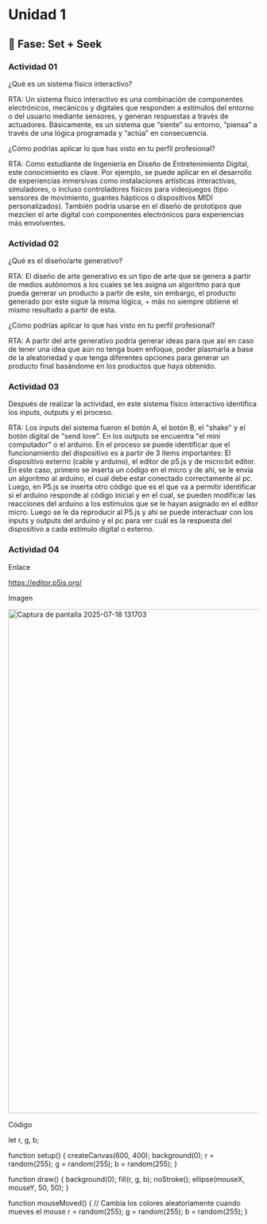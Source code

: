 # Unidad 1

## 🔎 Fase: Set + Seek

### Actividad 01

¿Qué es un sistema físico interactivo?

RTA: Un sistema físico interactivo es una combinación de componentes electrónicos, mecánicos y digitales que responden a estímulos del entorno o del usuario mediante sensores, y generan respuestas a través de actuadores. Básicamente, es un sistema que “siente” su entorno, “piensa” a través de una lógica programada y “actúa” en consecuencia.

¿Cómo podrías aplicar lo que has visto en tu perfil profesional?

RTA: Como estudiante de Ingeniería en Diseño de Entretenimiento Digital, este conocimiento es clave. Por ejemplo, se puede aplicar en el desarrollo de experiencias inmersivas como instalaciones artísticas interactivas, simuladores, o incluso controladores físicos para videojuegos (tipo sensores de movimiento, guantes hápticos o dispositivos MIDI personalizados). También podría usarse en el diseño de prototipos que mezclen el arte digital con componentes electrónicos para experiencias más envolventes.


### Actividad 02

¿Qué es el diseño/arte generativo?

RTA: El diseño de arte generativo es un tipo de arte que se genera a partir de medios autónomos a los cuales se les asigna un algoritmo para que pueda generar un producto a partir de este, sin embargo, el producto generado por este sigue la misma lógica, + más no siempre obtiene el mismo resultado a partir de esta.

¿Cómo podrías aplicar lo que has visto en tu perfil profesional?

RTA: A partir del arte generativo podría generar ideas para que así en caso de tener una idea que aún no tenga buen enfoque, poder plasmarla a base de la aleatoriedad y que tenga diferentes opciones para generar un producto final basándome en los productos que haya obtenido.

### Actividad 03

Después de realizar la actividad, en este sistema físico interactivo identifica los inputs, outputs y el proceso.

RTA: Los inputs del sistema fueron el botón A, el botón B, el "shake" y el botón digital de "send love". En los outputs se encuentra "el mini computador" o el arduino. En el proceso se puede identificar que el funcionamiento del dispositivo es a partir de 3 items importantes: El dispositivo externo (cable y arduino), el editor de p5.js y de micro:bit editor. En este caso, primero se inserta un código en el micro y de ahí, se le envía un algoritmo al arduino, el cual debe estar conectado correctamente al pc. Luego, en P5.js se inserta otro código que es el que va a permitir identificar si el arduino responde al código inicial y en el cual, se pueden modificar las reacciones del arduino a los estímulos que se le hayan asignado en el editor micro. Luego se le da reproducir al P5.js y ahí se puede interactuar con los inputs y outputs del arduino y el pc para ver cuál es la respuesta del dispositivo a cada estímulo digital o externo.

### Actividad 04
Enlace

https://editor.p5js.org/


Imagen

<img width="1919" height="1015" alt="Captura de pantalla 2025-07-18 131703" src="https://github.com/user-attachments/assets/22f96c63-7a42-4a1e-953d-58f2706cff5c" />

Código

let r, g, b;

function setup() {
  createCanvas(600, 400);
  background(0);
  r = random(255);
  g = random(255);
  b = random(255);
}

function draw() {
  background(0);
  fill(r, g, b);
  noStroke();
  ellipse(mouseX, mouseY, 50, 50);
}

function mouseMoved() {
  // Cambia los colores aleatoriamente cuando mueves el mouse
  r = random(255);
  g = random(255);
  b = random(255);
}

